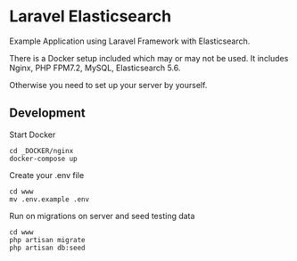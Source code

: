 # Laravel Elasticsearch

Example Application using Laravel Framework with Elasticsearch.

There is a Docker setup included which may or may not be used. It includes Nginx, PHP FPM7.2, MySQL, Elasticsearch 5.6. 

Otherwise you need to set up your server by yourself. 

## Development


Start Docker
````
cd _DOCKER/nginx
docker-compose up
````

Create your .env file
````
cd www  
mv .env.example .env
````

Run on migrations on server and seed testing data
```
cd www 
php artisan migrate
php artisan db:seed 
```